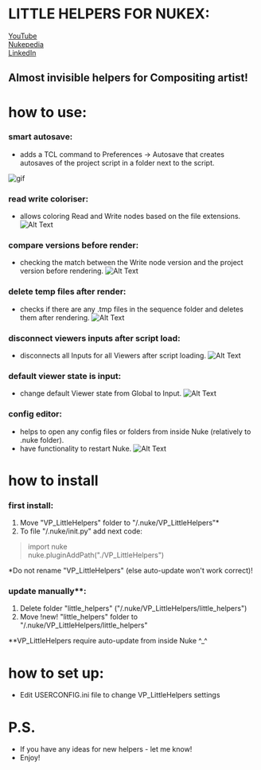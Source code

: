 # LITTLE HELPERS FOR NUKEX:

[YouTube](https://www.youtube.com/)  
[Nukepedia](http://www.nukepedia.com/)  
[LinkedIn](https://www.linkedin.com/in/vladislav-parfentev-7b89b9233/)

## Almost invisible helpers for Compositing artist!

# how to use:

### smart autosave:

- adds a TCL command to Preferences -> Autosave that creates autosaves of the project script in a folder next to the
  script.

<img src='https://parfprod.com/URLS/little_helpers/smart_autosave_v002.gif' alt='gif' />

### read write coloriser:

- allows coloring Read and Write nodes based on the file extensions.
![Alt Text](https://parfprod.com/URLS/little_helpers/read_write_colorizer_v002.gif)

### compare versions before render:

- checking the match between the Write node version and the project version before rendering.
![Alt Text](https://parfprod.com/URLS/little_helpers/check_ver_before_render_v002.gif)

### delete temp files after render:

- checks if there are any .tmp files in the sequence folder and deletes them after rendering.
![Alt Text](https://parfprod.com/URLS/little_helpers/delete_temp_files_v002.gif)

### disconnect viewers inputs after script load:

- disconnects all Inputs for all Viewers after script loading.
![Alt Text](https://parfprod.com/URLS/little_helpers/disconnect_viewer_inputs_v002.gif)

### default viewer state is input:

- change default Viewer state from Global to Input.
![Alt Text](https://parfprod.com/URLS/little_helpers/default_is_input_v002.png)

### config editor:

- helps to open any config files or folders from inside Nuke (relatively to .nuke folder).
- have functionality to restart Nuke.
![Alt Text](https://parfprod.com/URLS/little_helpers/config_helper_v002.gif)

# how to install

### first install:

1) Move "VP_LittleHelpers" folder to "/.nuke/VP_LittleHelpers"*
2) To file "/.nuke/init.py" add next code:

> import nuke  
> nuke.pluginAddPath("./VP_LittleHelpers")

*Do not rename "VP_LittleHelpers" (else auto-update won't work correct)!

### update manually**:
1) Delete folder "little_helpers" ("/.nuke/VP_LittleHelpers/little_helpers")
2) Move !new! "little_helpers" folder to "/.nuke/VP_LittleHelpers/little_helpers"

**VP_LittleHelpers require auto-update from inside Nuke ^_^

#  how to set up:
- Edit USERCONFIG.ini file to change VP_LittleHelpers settings

#  P.S.
- If you have any ideas for new helpers - let me know!
- Enjoy!


